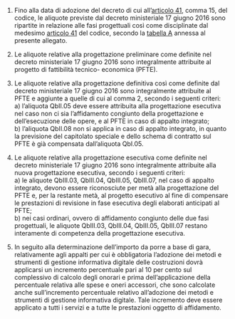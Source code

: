 1. Fino alla data di adozione del decreto di cui all’[articolo 41](/index.html?article=articolo-41&version=2), comma 15, del codice, le aliquote previste dal decreto ministeriale 17 giugno 2016 sono ripartite in relazione alle fasi progettuali così come disciplinate dal medesimo [articolo 41](/index.html?article=articolo-41&version=2) del codice, secondo la [tabella A](/index.html?article=allegato-1.13-tabella-A&version=2) annessa al presente allegato.

2. Le aliquote relative alla progettazione preliminare come definite nel decreto ministeriale 17 giugno 2016 sono integralmente attribuite al progetto di fattibilità tecnico- economica (PFTE).

3. Le aliquote relative alla progettazione definitiva così come definite dal decreto ministeriale 17 giugno 2016 sono integralmente attribuite al PFTE e aggiunte a quelle di cui al comma 2, secondo i seguenti criteri:<br>a) l’aliquota QbII.05 deve essere attribuita alla progettazione esecutiva nel caso non ci sia l’affidamento congiunto della progettazione e dell’esecuzione delle opere, e al PFTE in caso di appalto integrato;<br>b) l’aliquota QbII.08 non si applica in caso di appalto integrato, in quanto la previsione del capitolato speciale e dello schema di contratto sul PFTE è già compensata dall’aliquota QbI.05.

4. Le aliquote relative alla progettazione esecutiva come definite nel decreto ministeriale 17 giugno 2016 sono integralmente attribuite alla nuova progettazione esecutiva, secondo i seguenti criteri: <br>a) le aliquote QbIII.03, QbIII.04, QbIII.05, QbIII.07, nel caso di appalto integrato, devono essere riconosciute per metà alla progettazione del PFTE e, per la restante metà, al progetto esecutivo al fine di compensare le prestazioni di revisione in fase esecutiva degli elaborati anticipati al PFTE;<br>b) nei casi ordinari, ovvero di affidamento congiunto delle due fasi progettuali, le aliquote QbIII.03, QbIII.04, QbIII.05, QbIII.07 restano interamente di competenza della progettazione esecutiva.

5. In seguito alla determinazione dell’importo da porre a base di gara, relativamente agli appalti per cui è obbligatoria l’adozione dei metodi e strumenti di gestione informativa digitale delle costruzioni dovrà applicarsi un incremento percentuale pari al 10 per cento sul complessivo di calcolo degli onorari e prima dell’applicazione della percentuale relativa alle spese e oneri accessori, che sono calcolate anche sull’incremento percentuale relativo all’adozione dei metodi e strumenti di gestione informativa digitale. Tale incremento deve essere applicato a tutti i servizi e a tutte le prestazioni oggetto di affidamento.